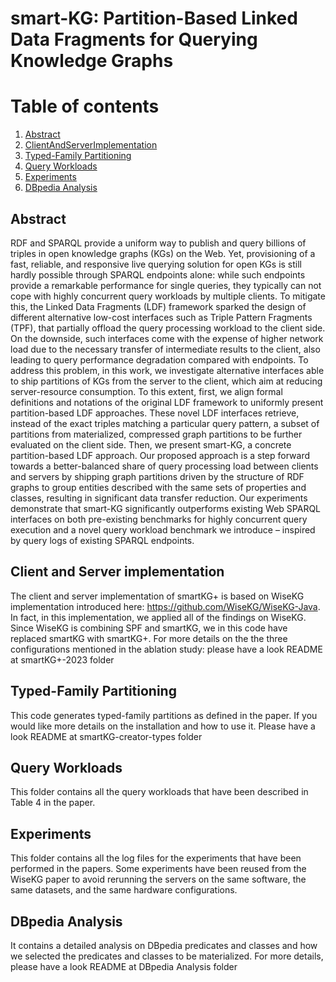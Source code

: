 # smart-KG: Partition-Based Linked Data Fragments for Querying Knowledge Graphs

# Table of contents
1. [Abstract](#Abstract)
2. [ClientAndServerImplementation](#Implementation)
3. [Typed-Family Partitioning](#typed)
4. [Query Workloads](#QueryWorkloads)
5. [Experiments](#Experiments)
6. [DBpedia Analysis](#DBpedia)


## Abstract <a name="Abstract"></a>
RDF and SPARQL provide a uniform way to publish and query billions of triples in open knowledge graphs (KGs) on the Web. Yet, provisioning of a fast, reliable, and responsive live querying solution for open KGs is still hardly possible through SPARQL endpoints alone: while such endpoints provide a remarkable performance for single queries, they typically can not cope with highly concurrent query workloads by multiple clients. To mitigate this, the Linked Data Fragments (LDF) framework sparked the design of different alternative low-cost interfaces such as Triple Pattern Fragments (TPF), that partially offload the query processing workload to the client side. On the downside, such interfaces come with the expense of higher network load due to the necessary transfer of intermediate results to the client, also leading to query performance degradation compared with endpoints. To address this problem, in this work, we investigate alternative interfaces able to ship partitions of KGs from the server to the client, which aim at reducing server-resource consumption. To this extent, first, we align formal definitions and notations of the original LDF framework to uniformly present partition-based LDF approaches. These novel LDF interfaces retrieve, instead of the exact triples matching a particular query pattern, a subset of partitions from materialized, compressed graph partitions to be further evaluated on the client side. Then, we present smart-KG, a concrete partition-based LDF approach. Our proposed approach is a step forward towards a better-balanced share of query processing load between clients and servers by shipping graph partitions driven by the structure of RDF graphs to group entities described with the same sets of properties and classes, resulting in significant data transfer reduction. Our experiments demonstrate that smart-KG significantly outperforms existing Web SPARQL interfaces on both pre-existing benchmarks for highly concurrent query execution and a novel query workload benchmark we introduce – inspired by query logs of existing SPARQL endpoints.

## Client and Server implementation <a name="Implementation"></a>
The client and server implementation of smartKG+ is based on WiseKG implementation introduced here: https://github.com/WiseKG/WiseKG-Java. In fact, in this implementation, we applied all of the findings on WiseKG. Since WiseKG is combining SPF and smartKG, we in this code have replaced smartKG with smartKG+.
For more details on the the three configurations mentioned in the ablation study: please have a look README at smartKG+-2023 folder


## Typed-Family Partitioning <a name="typed"></a>
This code generates typed-family partitions as defined in the paper. If you would like more details on the installation and how to use it. Please have a look README at smartKG-creator-types folder

## Query Workloads <a name="QueryWorkloads"></a>

This folder contains all the query workloads that have been described in Table 4 in the paper.

## Experiments <a name="Experiments"></a>

This folder contains all the log files for the experiments that have been performed in the papers. Some experiments have been reused from the WiseKG paper to avoid rerunning the servers on the same software, the same datasets, and the same hardware configurations.

## DBpedia Analysis <a name="DBpedia"></a>

It contains a detailed analysis on DBpedia predicates and classes and how we selected the predicates and classes to be materialized. For more details, please have a look README at DBpedia Analysis folder
